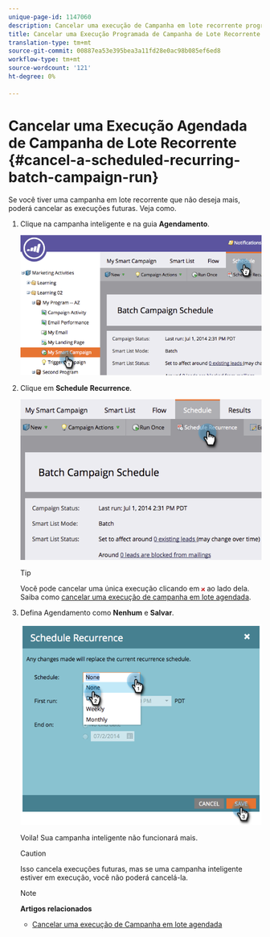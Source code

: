 ```yaml
---
unique-page-id: 1147060
description: Cancelar uma execução de Campanha em lote recorrente programada - Documentos do Marketing - Documentação do produto
title: Cancelar uma Execução Programada de Campanha de Lote Recorrente
translation-type: tm+mt
source-git-commit: 00887ea53e395bea3a11fd28e0ac98b085ef6ed8
workflow-type: tm+mt
source-wordcount: '121'
ht-degree: 0%

---
```



# Cancelar uma Execução Agendada de Campanha de Lote Recorrente {#cancel-a-scheduled-recurring-batch-campaign-run}

Se você tiver uma campanha em lote recorrente que não deseja mais, poderá cancelar as execuções futuras. Veja como.

1. Clique na campanha inteligente e na guia **Agendamento**.

   ![](assets/image2014-9-22-16-3a44-3a51.png)

1. Clique em **Schedule** **Recurrence**.

   ![](assets/image2014-9-22-16-3a44-3a55.png)

   >[!TIP]
   >
   >Você pode cancelar uma única execução clicando em ![—](assets/image2014-9-22-16-3a45-3a42.png) ao lado dela. Saiba como [cancelar uma execução de campanha em lote agendada](cancel-a-scheduled-batch-campaign-run.md).

1. Defina Agendamento como **Nenhum** e **Salvar**.

   ![](assets/image2014-9-22-16-3a45-3a56.png)

   Voila! Sua campanha inteligente não funcionará mais.

   >[!CAUTION]
   >
   >Isso cancela execuções futuras, mas se uma campanha inteligente estiver em execução, você não poderá cancelá-la.

   >[!NOTE]
   >
   >**Artigos relacionados**
   >
   >    
   >    
   >    * [Cancelar uma execução de Campanha em lote agendada](cancel-a-scheduled-batch-campaign-run.md)


